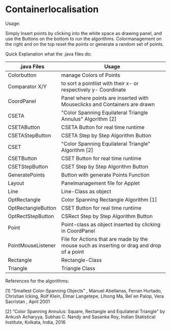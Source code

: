 # Containerlocalisation

Usage:

Simply Insert points by clicking into the white space as drawing panel, and use the Buttons on the bottom to run the algorithms. Colormanagement on the right and on the top reset the points or generate a random set of points.

Quick Explanation what the .java files do:

| .java Files  | Usage  |
|---|---|
| Colorbutton  | manage Colors of Points  |
| Comparator X/Y  | to sort a pointlist with their x- or respectively y- Coordinate  |
| CoordPanel  | Panel where points are inserted with Mouseclicks and Containers are drawn  |
| CSETA  | "Color Spanning Equilateral Triangle Annulus" Algorithm [2] |
| CSETAButton  | CSETA Button for real time runtime  |
| CSETAStepButton  | CSETA Step by Step Algorithm Button  |
| CSET  | "Color Spanning Equilateral Triangle" Algorithm [2] |
| CSETButton  |  CSET Button for real time runtime |
| CSETStepButton  | CSET Step by Step Algorithm Button  |
| GeneratePoints  | Button with generate Points Function  |
| Layout  | Panelmanagement file for Applet  |
| Line  | Line-Class as object |
| OptRectangle  | Color Spanning Rectangle Algorithm [1] |
| OptRectangleButton  | CSET Button for real time runtime  |
| OptRectStepButton  | CSRect Step by Step Algorithm Button  |
| Point  | Point-class as object inserted by clicking in CoordPanel  |
| PointMouseListener  | File for Actions that are made by the mouse such as inserting or drag and drop of a point  |
| Rectangle  | Rectangle-Class  |
| Triangle  | Triangle Class  |




References for the algorithms:

[1]  “Smallest Color-Spanning Objects” , Manuel Abellanas, Ferran Hurtado, Christian Icking,  Rolf Klein, Elmar Langetepe, Lihong Ma, Bel´en Palop, Vera Sacristan , April 2001

[2] “Color Spanning Annulus: Square, Rectangle and Equilateral Triangle” by Ankush Acharyya, Subhas C. Nandy and Sasanka Roy, Indian Statistical Institute, Kolkata, India, 2016

